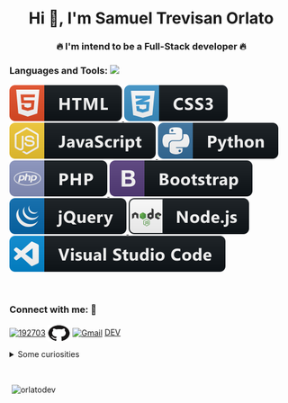 <h1 align="center">Hi 👋, I'm Samuel Trevisan Orlato</h1>
<h3 align="center">🔥 I'm intend to be a Full-Stack developer 🔥</h3>

<h3 align="left">Languages and Tools: <img src="https://media.giphy.com/media/WUlplcMpOCEmTGBtBW/giphy.gif" width="30"></h3>
<p align="left">
<a href="#">
  <img src="https://raw.githubusercontent.com/MikeCodesDotNET/ColoredBadges/master/svg/dev/languages/html.svg" alt="HTML5" style="vertical-align:top margin:6px 4px">
</a>  
<a href="#">
  <img src="https://raw.githubusercontent.com/MikeCodesDotNET/ColoredBadges/master/svg/dev/languages/css3.svg" alt="CSS3" style="vertical-align:top margin:6px 4px">
</a>
<a href="#">
  <img src="https://raw.githubusercontent.com/MikeCodesDotNET/ColoredBadges/master/svg/dev/languages/js.svg" alt="JavaScript" style="vertical-align:top margin:6px 4px">
</a>
<a href="#">
  <img src="https://raw.githubusercontent.com/MikeCodesDotNET/ColoredBadges/master/svg/dev/languages/python.svg" alt="Python 3" style="vertical-align:top margin:6px 4px">
</a>
<a href="#">
  <img src="https://raw.githubusercontent.com/MikeCodesDotNET/ColoredBadges/master/svg/dev/languages/php.svg" alt="PHP" style="vertical-align:top margin:6px 4px">
</a>
<a href="#">
  <img src="https://raw.githubusercontent.com/MikeCodesDotNET/ColoredBadges/master/svg/dev/frameworks/bootstrap.svg" alt="Bootstrap 4" style="vertical-align:top margin:6px 4px">
</a>
<a href="#">
  <img src="https://raw.githubusercontent.com/MikeCodesDotNET/ColoredBadges/master/svg/dev/frameworks/jquery.svg" alt="jQuery" style="vertical-align:top margin:6px 4px">
</a>
<a href="#">
  <img src="https://raw.githubusercontent.com/MikeCodesDotNET/ColoredBadges/master/svg/dev/frameworks/nodejs.svg" alt="Node.js" style="vertical-align:top margin:6px 4px">
</a>
<a href="#">
  <img src="https://github.com/MikeCodesDotNET/ColoredBadges/blob/master/svg/dev/tools/visualstudio_code.svg" alt="VS Code" style="vertical-align:top margin:6px 4px">
</a>
</p>

&nbsp;

<p align="left">
<h3 align="left">Connect with me: 💬</h3>
<a href="https://pt.stackoverflow.com/users/192703/samuel" target="blank"><img align="center" src="https://cdn.jsdelivr.net/npm/simple-icons@3.0.1/icons/stackoverflow.svg" alt="192703" height="30" width="40" /></a>
<a href="https://github.com/OrlatoDev/" target="blank"><img align="center" src="https://raw.githubusercontent.com/devicons/devicon/40cd6bc89a299dc50ac289f8e3b071d0dff49d9c/icons/github/github-original.svg" height="30" width="40" /></a>
<a href="mailto:samuelorlato@gmail.com" target="blank"><img align="center" alt="Gmail" width="30" height="40" src="https://img.icons8.com/color/2x/gmail-login.png" /></a>
<a href="https://dev.to/orlatodev" target="blank">DEV</a>
</p>

<details align="left">
  <summary>Some curiosities</summary>
  
  - 🇧🇷 I'm brazilian;

  - 🌇 I live in "Jundiaí - São Paulo";

  - 🙋‍♂️ I'm 13;

  - 🏫 I'm currently studying in [Colégio Divino Salvador](https://www.divinojundiai.com.br/) and in my programming school [Ctrl+Play](https://www.ctrlplay.com.br/)!
</details>

&nbsp;
<p>&nbsp;<img align="center" src="https://github-readme-stats.vercel.app/api?username=orlatodev&theme=dark&show_icons=true" alt="orlatodev" /></p>
